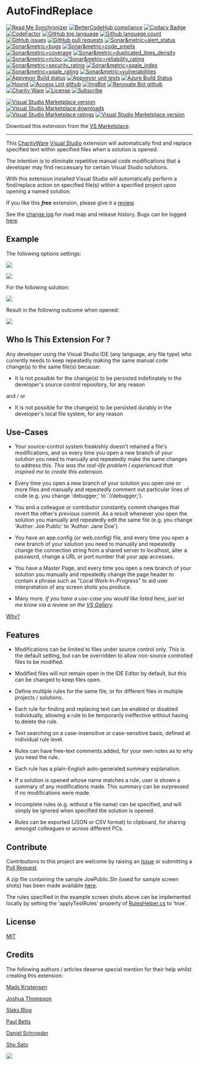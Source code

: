 [AppVeyorProjectUrl]: https://ci.appveyor.com/project/GregTrevellick/autofindreplace
[AppVeyorProjectBuildStatusBadgeSvg]: https://ci.appveyor.com/api/projects/status/tcugu9rs3ihbgl7o?svg=true
[GitHubRepoURL]: https://github.com/GregTrevellick/AutoFindReplace
[GitHubRepoIssuesURL]: https://github.com/GregTrevellick/AutoFindReplace/issues
[GitHubRepoPullRequestsURL]: https://github.com/GregTrevellick/AutoFindReplace/pulls
[VersionNumberBadgeURL]: https://vsmarketplacebadge.apphb.com/version/GregTrevellick.AutoFindReplace.svg
[VisualStudioURL]: https://www.visualstudio.com/
[VSMarketplaceUrl]: https://marketplace.visualstudio.com/items?itemName=GregTrevellick.AutoFindReplace
[VSMarketplaceReviewsUrl]: https://marketplace.visualstudio.com/items?itemName=GregTrevellick.AutoFindReplace#review-details
[CharityWareURL]: https://github.com/GregTrevellick/MiscellaneousArtefacts/wiki/Charity-Ware
[WhyURL]: https://github.com/GregTrevellick/MiscellaneousArtefacts/wiki/Why

# AutoFindReplace

<!--BadgesSTART-->
<!-- Powered by https://github.com/GregTrevellick/ReadMeSynchronizer -->
[![Read Me Synchronizer](https://img.shields.io/badge/-powered%20by%20ReadMeSynchronizer-brightgreen.svg)](https://github.com/GregTrevellick/ReadMeSynchronizer)
[![BetterCodeHub compliance](https://bettercodehub.com/edge/badge/GregTrevellick/AutoFindReplace?branch=master)](https://bettercodehub.com/results/GregTrevellick/AutoFindReplace)
[![Codacy Badge](https://api.codacy.com/project/badge/Grade/e0cb8a23f42c4859aeb5c653b1a3d2b6)](https://www.codacy.com/project/gtrevellick/AutoFindReplace/dashboard?utm_source=github.com&amp;utm_medium=referral&amp;utm_content=GregTrevellick/AutoFindReplace&amp;utm_campaign=Badge_Grade_Dashboard)
 [![CodeFactor](https://www.codefactor.io/repository/github/GregTrevellick/AutoFindReplace/badge)](https://www.codefactor.io/repository/github/GregTrevellick/AutoFindReplace)
    [![GitHub top language](https://img.shields.io/github/languages/top/GregTrevellick/AutoFindReplace.svg)](https://github.com/GregTrevellick/AutoFindReplace)
[![Github language count](https://img.shields.io/github/languages/count/GregTrevellick/AutoFindReplace.svg)](https://github.com/GregTrevellick/AutoFindReplace)
[![GitHub issues](https://img.shields.io/github/issues-raw/GregTrevellick/AutoFindReplace.svg)](https://github.com/GregTrevellick/AutoFindReplace/issues)
[![GitHub pull requests](https://img.shields.io/github/issues-pr-raw/GregTrevellick/AutoFindReplace.svg)](https://github.com/GregTrevellick/AutoFindReplace/pulls)
[![Sonar&metric=alert_status](https://sonarcloud.io/api/project_badges/measure?project=GregTrevellick_AutoFindReplace&metric=alert_status)](https://sonarcloud.io/dashboard?id=GregTrevellick_AutoFindReplace)
[![Sonar&metric=bugs](https://sonarcloud.io/api/project_badges/measure?project=GregTrevellick_AutoFindReplace&metric=bugs)](https://sonarcloud.io/component_measures?id=GregTrevellick_AutoFindReplace&metric=bugs)
[![Sonar&metric=code_smells](https://sonarcloud.io/api/project_badges/measure?project=GregTrevellick_AutoFindReplace&metric=code_smells)](https://sonarcloud.io/component_measures?id=GregTrevellick_AutoFindReplace&metric=code_smells)
[![Sonar&metric=coverage](https://sonarcloud.io/api/project_badges/measure?project=GregTrevellick_AutoFindReplace&metric=coverage)](https://sonarcloud.io/component_measures?id=GregTrevellick_AutoFindReplace&metric=Coverage)
[![Sonar&metric=duplicated_lines_density](https://sonarcloud.io/api/project_badges/measure?project=GregTrevellick_AutoFindReplace&metric=duplicated_lines_density)](https://sonarcloud.io/component_measures?id=GregTrevellick_AutoFindReplace&metric=duplicated_lines)
[![Sonar&metric=ncloc](https://sonarcloud.io/api/project_badges/measure?project=GregTrevellick_AutoFindReplace&metric=ncloc)](https://sonarcloud.io/component_measures?id=GregTrevellick_AutoFindReplace&metric=ncloc)
[![Sonar&metric=reliability_rating](https://sonarcloud.io/api/project_badges/measure?project=GregTrevellick_AutoFindReplace&metric=reliability_rating)](https://sonarcloud.io/component_measures?id=GregTrevellick_AutoFindReplace&metric=reliability_rating)
[![Sonar&metric=security_rating](https://sonarcloud.io/api/project_badges/measure?project=GregTrevellick_AutoFindReplace&metric=security_rating)](https://sonarcloud.io/component_measures?id=GregTrevellick_AutoFindReplace&metric=security_rating)
[![Sonar&metric=sqale_index](https://sonarcloud.io/api/project_badges/measure?project=GregTrevellick_AutoFindReplace&metric=sqale_index)](https://sonarcloud.io/component_measures?id=GregTrevellick_AutoFindReplace&metric=sqale_index)
[![Sonar&metric=sqale_rating](https://sonarcloud.io/api/project_badges/measure?project=GregTrevellick_AutoFindReplace&metric=sqale_rating)](https://sonarcloud.io/component_measures?id=GregTrevellick_AutoFindReplace&metric=sqale_rating)
[![Sonar&metric=vulnerabilities](https://sonarcloud.io/api/project_badges/measure?project=GregTrevellick_AutoFindReplace&metric=vulnerabilities)](https://sonarcloud.io/component_measures?id=GregTrevellick_AutoFindReplace&metric=vulnerabilities)
[![Appveyor Build status](https://ci.appveyor.com/api/projects/status/2iy2c8ucrn5mc96o?svg=true)](https://ci.appveyor.com/project/GregTrevellick/AutoFindReplace)
[![Appveyor unit tests](https://img.shields.io/appveyor/tests/GregTrevellick/AutoFindReplace.svg)](https://ci.appveyor.com/project/GregTrevellick/AutoFindReplace/build/tests)
[![Azure Build Status](https://gregtrevellick.visualstudio.com/AutoFindReplace/_apis/build/status/AutoFindReplace)](https://gregtrevellick.visualstudio.com/AutoFindReplace/_build/latest?definitionId=4)
[![Hound](https://img.shields.io/badge/hound_ci-checked-brightgreen.svg)](https://houndci.com/)
[![Access Lint github](https://img.shields.io/badge/a11y-checked-brightgreen.svg)](https://www.accesslint.com)
[![ImgBot](https://img.shields.io/badge/images-optimized-brightgreen.svg)](https://imgbot.net/)
[![Renovate Bot github](https://img.shields.io/badge/renovatebot-checked-brightgreen.svg)](https://renovatebot.com/)
[![Charity Ware](https://img.shields.io/badge/charity%20ware-thank%20you-brightgreen.svg)](https://github.com/GregTrevellick/MiscellaneousArtefacts/wiki/Charity-Ware)
[![License](https://img.shields.io/github/license/gittools/gitlink.svg)](/LICENSE.txt)
[![Subscribe](https://img.shields.io/badge/subscribe%20to%20receive%20notificatons-grey.svg)](https://github.com/GregTrevellick/AutoFindReplace/subscription)
<!-- no md -->

[![Visual Studio Marketplace version](https://img.shields.io/badge/-AutoFindReplace-%23e2165e.svg)](https://marketplace.visualstudio.com/items?itemName=GregTrevellick.AutoFindReplace)
[![Visual Studio Marketplace downloads](https://vsmarketplacebadge.apphb.com/installs/GregTrevellick.AutoFindReplace.svg)](https://marketplace.visualstudio.com/items?itemName=GregTrevellick.AutoFindReplace)
[![Visual Studio Marketplace ratings](https://vsmarketplacebadge.apphb.com/rating/GregTrevellick.AutoFindReplace.svg)](https://marketplace.visualstudio.com/items?itemName=GregTrevellick.AutoFindReplace)
[![Visual Studio Marketplace version](https://vsmarketplacebadge.apphb.com/version/GregTrevellick.AutoFindReplace.svg)](https://marketplace.visualstudio.com/items?itemName=GregTrevellick.AutoFindReplace)



<!--BadgesEND-->







<!--![](https://vsmarketplacebadge.apphb.com/installs/GregTrevellick.AutoFindReplace.svg)-->
<!--![](https://vsmarketplacebadge.apphb.com/rating/GregTrevellick.AutoFindReplace.svg)-->
<!--[![Source Browser](https://img.shields.io/badge/Browse-Source-green.svg)](http://sourcebrowser.io/Browse/GregTrevellick/AutoFindReplace)-->

Download this extension from the [VS Marketplace][VSMarketplaceUrl].

---------------------------------------

<!--COPY START FOR VS GALLERY-->

This [CharityWare][CharityWareURL] [Visual Studio][VisualStudioUrl] extension will automatically find and replace specified text within specified files when a solution is opened.

The intention is to eliminate repetitive manual code modifications that a developer may find neccessary for certain Visual Studio solutions.

With this extension installed Visual Studio will automatically perform a find/replace action on specified file(s) within a specified project upon opening a named solution.

If you like this ***free*** extension, please give it a [review][VSMarketplaceReviewsUrl].

See the [change log](CHANGELOG.md) for road map and release history. Bugs can be logged [here][GitHubRepoIssuesURL].

## Example

The following options settings:

![](AutoFindReplace/Resources/ReadMeScreenShot_OptionsGeneral.png)

![](AutoFindReplace/Resources/ReadMeScreenShot_OptionsRules.png)

For the following solution:

![](AutoFindReplace/Resources/ReadMeScreenShot_Solution.png)

Result in the following outcome when opened:

![](AutoFindReplace/Resources/ReadMeScreenShot_ResultsWindow.png)

## Who Is This Extension For ?

Any developer using the Visual Studio IDE (any language, any file type) who currently needs to keep repeatedly making the same manual code change(s) to the same file(s) because:

 - It is not possible for the change(s) to be persisted indefinately in the developer's source control repository, for any reason

 and / or

 - It is not possible for the change(s) to be persisted durably in the developer's local file system, for any reason

## Use-Cases

 - Your source-control system freakishly doesn't retained a file's modifications, and so every time you open a new branch of your solution you need to manually and repeatedly make the same changes to address this. *This was the real-life problem I experienced that inspired me to create this extension.*
 
 - Every time you open a new branch of your solution you open one or more files and manually and repeatedly comment out particular lines of code (e.g. you change 'debugger;' to '//debugger;').
 
 - You and a colleague or contributor constantly commit changes that revert the other's previous commit. As a result whenever you open the solution you manually and repeatedly edit the same file (e.g. you change 'Author: Joe Public' to 'Author: Jane Doe').
  
 - You have an app.config (or web.config) file, and every time you open a new branch of your solution you need to manually and repeatedly change the connection string from a shared server to localhost, alter a password, change a URL or port number that your app accesses.

 - You have a Master Page, and every time you open a new branch of your solution you manually and repeatedly change the page header to contain a phrase such as "Local Work-In-Progress" to aid user interpretation of any screen shots you produce.
  
 - Many more. *If you have a use-case you would like listed here, just let me know via a review on the [VS Gallery][VSMarketplaceReviewsUrl].*
 
 [Why?][WhyURL]
 
## Features

- Modifications can be limited to files under source control only. This is the default setting, but can be overridden to allow non-source controlled files to be modified.

- Modified files will not remain open in the IDE Editor by default, but this can be changed to keep files open.

- Define multiple rules for the same file, or for different files in multiple projects / solutions. 

- Each rule for finding and replacing text can be enabled or disabled individually, allowing a rule to be temporarily ineffective without having to delete the rule.

- Text searching on a case-insensitive or case-sensitive basis, defined at individual rule level.

- Rules can have free-text comments added, for your own notes as to why you need the rule. 

- Each rule has a plain-English auto-generated summary explanation.

- If a solution is opened whose name matches a rule, user is shown a summary of any modifications made. This summary can be surpressed if no modifications were made.

- Incomplete rules (e.g. without a file name) can be specified, and will simply be ignored when specified the solution is opened. 

- Rules can be exported (JSON or CSV format) to clipboard, for sharing amongst colleagues or across different PCs.

<!--COPY END FOR VS GALLERY-->

## Contribute

Contributions to this project are welcome by raising an [Issue][GitHubRepoIssuesURL] or submitting a [Pull Request][GitHubRepoPullRequestsURL].

A zip file containing the sample JoePublic.Sln (used for sample screen shots) has been made available [here](https://github.com/GregTrevellick/AutoFindReplace/blob/master/JoePublic.zip).

The rules specified in the example screen shots above can be implemented locally by setting the 'applyTestRules' property of [RulesHelper.cs](https://github.com/GregTrevellick/AutoFindReplace/blob/master/AutoFindReplace/Helpers/RulesHelper.cs) to 'true'.

## License

[MIT](/LICENSE.txt)

## Credits

The following authors / articles deserve special mention for their help whilst creating this extension:

[Mads Kristensen](https://channel9.msdn.com/Events/Build/2016/B886)

[Joshua Thompson](http://schmalls.com/2015/01/19/adventures-in-visual-studio-extension-development-part-2)

[Slaks.Blog](http://blog.slaks.net/2013-11-10/extending-visual-studio-part-2-core-concepts/)

[Paul Betts](https://github.com/paulcbetts/SaveAllTheTime)

[Daniel Schroeder](http://blog.danskingdom.com/category/visual-studio-extensions/)

[Sho Sato](https://vsmarketplacebadge.apphb.com/)

[![](chart.png)][VSMarketplaceUrl]
